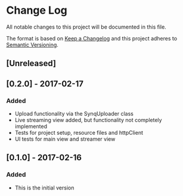 # Change Log
All notable changes to this project will be documented in this file.

The format is based on [Keep a Changelog](http://keepachangelog.com/) 
and this project adheres to [Semantic Versioning](http://semver.org/).

## [Unreleased]


## [0.2.0] - 2017-02-17
### Added
- Upload functionality via the SynqUploader class
- Live streaming view added, but functionality not completely implemented
- Tests for project setup, resource files and httpClient
- UI tests for main view and streamer view 


## [0.1.0] - 2017-02-16
### Added
- This is the initial version
